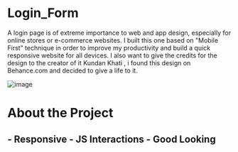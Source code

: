 <h1> Login_Form </h1>
<p>
A login page is of extreme importance to web and app design, especially for online stores or e-commerce websites. I built this one based on "Mobile First" technique in order to improve my productivity and build a quick responsive website for all devices. 
I also want to give the credits for the design to the creator of it Kundan Khati , i found this design on Behance.com and decided to give a life to it.
</p>


![image](https://user-images.githubusercontent.com/107801315/215330272-37116402-7cef-4de5-aec9-1e0c910fd7f6.png)

<h1> About the Project </h1> 

<h2>
    - Responsive
    - JS Interactions
    - Good Looking
</h1>
